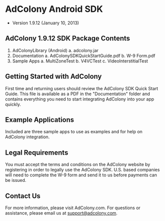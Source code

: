 AdColony Android SDK
====================
- Version 1.9.12 (January 10, 2013)


AdColony 1.9.12 SDK Package Contents
------------------------------------
1. AdColonyLibrary (Android)
   a. adcolony.jar
2. Documentation
   a. AdColonySDKQuickStartGuide.pdf
   b. W-9 Form.pdf
3. Sample Apps
   a. MultiZoneTest
   b. V4VCTest
   c. VideoInterstitialTest

	
Getting Started with AdColony
-----------------------------
First time and returning users should review the AdColony SDK Quick Start Guide. 
This file is available as a PDF in the "Documentation" folder and contains everything 
you need to start integrating AdColony into your app quickly.   


Example Applications
--------------------
Included are three sample apps to use as examples and for help on AdColony integration. 


Legal Requirements
------------------
You must accept the terms and conditions on the AdColony website by registering in order
to legally use the AdColony SDK. U.S. based companies will need to complete the W-9 form 
and send it to us before payments can be issued.


Contact Us
----------
For more information, please visit AdColony.com. For questions or assistance, please 
email us at support@adcolony.com.

